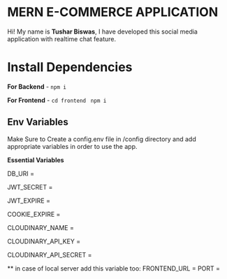 # MERN E-COMMERCE APPLICATION

Hi! My name is **Tushar Biswas**, I have developed this social media application with realtime chat feature.

# Install Dependencies

**For Backend** - `npm i`

**For Frontend** - `cd frontend` ` npm i`

## Env Variables

Make Sure to Create a config.env file in /config directory and add appropriate variables in order to use the app.

**Essential Variables**

DB_URI =

JWT_SECRET =

JWT_EXPIRE =

COOKIE_EXPIRE =

CLOUDINARY_NAME =

CLOUDINARY_API_KEY = 

CLOUDINARY_API_SECRET =

** in case of local server add this variable too:
FRONTEND_URL =
PORT = 
